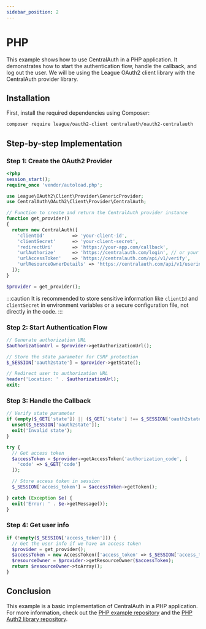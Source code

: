 ```yaml
---
sidebar_position: 2
---
```


# PHP

This example shows how to use CentralAuth in a PHP application. It demonstrates how to start the authentication flow, handle the callback, and log out the user. We will be using the League OAuth2 client library with the CentralAuth provider library.

## Installation

First, install the required dependencies using Composer:

```bash
composer require league/oauth2-client centralauth/oauth2-centralauth
```

## Step-by-step Implementation

### Step 1: Create the OAuth2 Provider

```php
<?php
session_start();
require_once 'vendor/autoload.php';

use League\OAuth2\Client\Provider\GenericProvider;
use CentralAuth\OAuth2\Client\Provider\CentralAuth;

// Function to create and return the CentralAuth provider instance
function get_provider()
{
  return new CentralAuth([
    'clientId'          => 'your-client-id',
    'clientSecret'      => 'your-client-secret',
    'redirectUri'       => 'https://your-app.com/callback',
    'urlAuthorize'      => 'https://centralauth.com/login', // or your custom domain
    'urlAccessToken'    => 'https://centralauth.com/api/v1/verify', 
    'urlResourceOwnerDetails' => 'https://centralauth.com/api/v1/userinfo', 
  ]);
}

$provider = get_provider();
```

:::caution
It is recommended to store sensitive information like `clientId` and `clientSecret` in environment variables or a secure configuration file, not directly in the code.
:::

### Step 2: Start Authentication Flow

```php
// Generate authorization URL
$authorizationUrl = $provider->getAuthorizationUrl();

// Store the state parameter for CSRF protection
$_SESSION['oauth2state'] = $provider->getState();

// Redirect user to authorization URL
header('Location: ' . $authorizationUrl);
exit;
```

### Step 3: Handle the Callback

```php
// Verify state parameter
if (empty($_GET['state']) || ($_GET['state'] !== $_SESSION['oauth2state'])) {
  unset($_SESSION['oauth2state']);
  exit('Invalid state');
}

try {
  // Get access token
  $accessToken = $provider->getAccessToken('authorization_code', [
    'code' => $_GET['code']
  ]);

  // Store access token in session
  $_SESSION['access_token'] = $accessToken->getToken();

} catch (Exception $e) {
  exit('Error: ' . $e->getMessage());
}
```

### Step 4: Get user info

```php
if (!empty($_SESSION['access_token'])) {
  // Get the user info if we have an access token
  $provider = get_provider();
  $accessToken = new AccessToken(['access_token' => $_SESSION['access_token']]);
  $resourceOwner = $provider->getResourceOwner($accessToken);
  return $resourceOwner->toArray();
}
```

## Conclusion

This example is a basic implementation of CentralAuth in a PHP application. For more information, check out the [PHP example repository](https://github.com/CentralAuth/CentralAuth-PHP-Example) and the [PHP Auth2 library repository](https://github.com/CentralAuth/CentralAuth-PHP-Library).